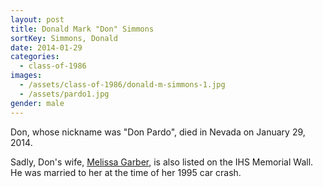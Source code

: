 ```yaml
---
layout: post
title: Donald Mark "Don" Simmons
sortKey: Simmons, Donald
date: 2014-01-29
categories:
  - class-of-1986
images:
  - /assets/class-of-1986/donald-m-simmons-1.jpg
  - /assets/pardo1.jpg
gender: male
---
```

Don, whose nickname was "Don Pardo", died in Nevada on January 29, 2014.

Sadly, Don's wife, [Melissa Garber](https://ihsmemorial.org/class-of-1986/melissa-garber/), is also listed on the IHS Memorial Wall. He was married to her at the time of her 1995 car crash.